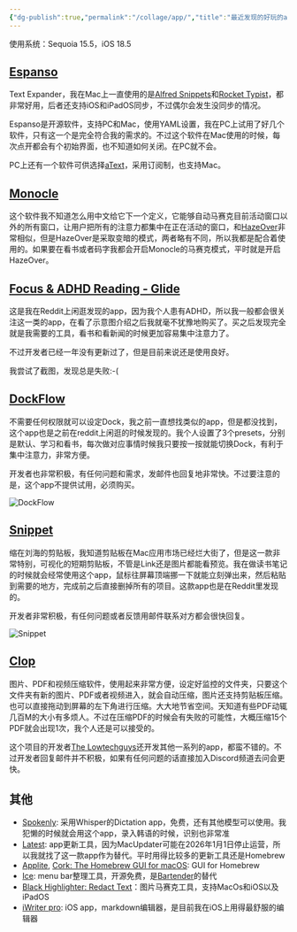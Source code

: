 ```yaml
---
{"dg-publish":true,"permalink":"/collage/app/","title":"最近发现的好玩的app","created":"2025-07-08T21:59:02.201+08:00"}
---
```


使用系统：Sequoia 15.5，iOS 18.5

## [Espanso](https://espanso.org/)

Text Expander，我在Mac上一直使用的是[Alfred Snippets](https://www.alfredapp.com/help/features/snippets/)和[Rocket Typist](https://witt-software.com/rockettypist/)，都非常好用，后者还支持iOS和iPadOS同步，不过偶尔会发生没同步的情况。

Espanso是开源软件，支持PC和Mac，使用YAML设置，我在PC上试用了好几个软件，只有这一个是完全符合我的需求的。不过这个软件在Mac使用的时候，每次点开都会有个初始界面，也不知道如何关闭。在PC就不会。

PC上还有一个软件可供选择[aText](https://atext.apponic.com/)，采用订阅制，也支持Mac。

## [Monocle](https://monocle.heyiam.dk/)

这个软件我不知道怎么用中文给它下一个定义，它能够自动马赛克目前活动窗口以外的所有窗口，让用户把所有的注意力都集中在正在活动的窗口，和[HazeOver](https://hazeover.com/)非常相似，但是HazeOver是采取变暗的模式，两者略有不同，所以我都是配合着使用的。如果要在看书或者码字我都会开启Monocle的马赛克模式，平时就是开启HazeOver。

## [Focus & ADHD Reading - Glide](https://apps.apple.com/gb/app/focus-adhd-reading-glide/id1593045116?mt=12)

这是我在Reddit上闲逛发现的app，因为我个人患有ADHD，所以我一般都会很关注这一类的app，在看了示意图介绍之后我就毫不犹豫地购买了。买之后发现完全就是我需要的工具，看书和看新闻的时候更加容易集中注意力了。

不过开发者已经一年没有更新过了，但是目前来说还是使用良好。

我尝试了截图，发现总是失败:-(

## [DockFlow](https://dockflow.appitstudio.com/)

不需要任何权限就可以设定Dock，我之前一直想找类似的app，但是都没找到，这个app也是之前在reddit上闲逛的时候发现的。我个人设置了3个presets，分别是默认、学习和看书，每次做对应事情时候我只要按一按就能切换Dock，有利于集中注意力，非常方便。

开发者也非常积极，有任何问题和需求，发邮件也回复地非常快。不过要注意的是，这个app不提供试用，必须购买。

![DockFlow](https://res.cloudinary.com/dytqos6vx/image/upload/v1751987082/za7ndgmw5lp0ewpuhpfl.png)

## [Snippet](https://apps.apple.com/gb/app/snippet-visual-copy-paste/id6746696183?mt=12)

缩在刘海的剪贴板，我知道剪贴板在Mac应用市场已经烂大街了，但是这一款非常特别，可视化的短期剪贴板，不管是Link还是图片都能看预览。我在做读书笔记的时候就会经常使用这个app，鼠标往屏幕顶端挪一下就能立刻弹出来，然后粘贴到需要的地方，完成前之后直接删掉所有的项目。这款app也是在Reddit里发现的。

开发者非常积极，有任何问题或者反馈用邮件联系对方都会很快回复。

![Snippet](https://res.cloudinary.com/dytqos6vx/image/upload/v1751987155/bdwtjolwhcgoxycxpxxk.png)

## [Clop](https://lowtechguys.com/clop/)

图片、PDF和视频压缩软件，使用起来非常方便，设定好监控的文件夹，只要这个文件夹有新的图片、PDF或者视频进入，就会自动压缩，图片还支持剪贴板压缩。也可以直接拖动到屏幕的左下角进行压缩。大大地节省空间。天知道有些PDF动辄几百M的大小有多烦人。不过在压缩PDF的时候会有失败的可能性，大概压缩15个PDF就会出现1次，我个人还是可以接受的。

这个项目的开发者[The Lowtechguys](https://lowtechguys.com)还开发其他一系列的app，都蛮不错的。不过开发者回复邮件并不积极，如果有任何问题的话直接加入Discord频道去问会更快。

## 其他

- [Spokenly](https://apps.apple.com/gb/app/spokenly-whisper-dictation-ai/id6740315592?mt=12): 采用Whisper的Dictation app，免费，还有其他模型可以使用。我犯懒的时候就会用这个app，录入韩语的时候，识别也非常准
- [Latest](https://max.codes/latest/): app更新工具，因为MacUpdater可能在2026年1月1日停止运营，所以我就找了这一款app作为替代。平时用得比较多的更新工具还是Homebrew
- [Applite](https://github.com/milanvarady/Applite), [Cork: The Homebrew GUI for macOS](https://corkmac.app/): GUI for Homebrew
- [Ice](https://icemenubar.app): menu bar整理工具，开源免费，是[Bartender](https://www.macbartender.com/)的替代
- [ Black Highlighter: Redact Text](https://apps.apple.com/gb/app/black-highlighter-redact-text/id1215283742)：图片马赛克工具，支持MacOs和iOS以及iPadOS
- [iWriter pro](https://apps.apple.com/gb/app/iwriter-pro/id892374380?l=en-GB): iOS app，markdown编辑器，是目前我在iOS上用得最舒服的编辑器